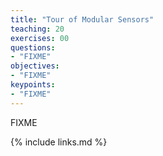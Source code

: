 ```yaml
---
title: "Tour of Modular Sensors"
teaching: 20
exercises: 00
questions:
- "FIXME"
objectives:
- "FIXME"
keypoints:
- "FIXME"
---
```


FIXME

{% include links.md %}

